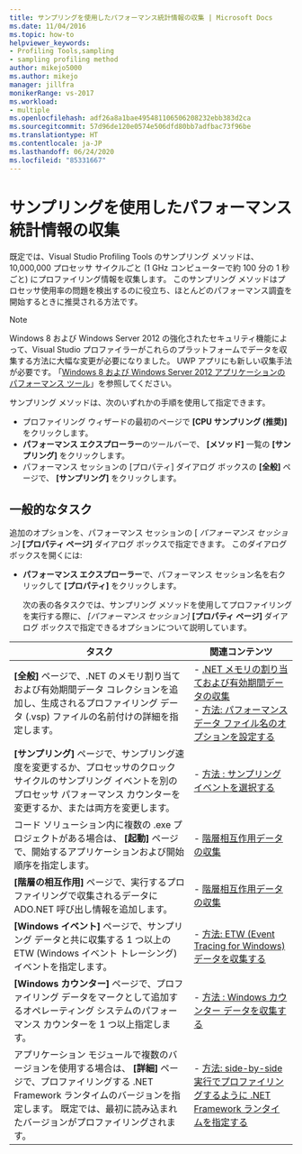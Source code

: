 ```yaml
---
title: サンプリングを使用したパフォーマンス統計情報の収集 | Microsoft Docs
ms.date: 11/04/2016
ms.topic: how-to
helpviewer_keywords:
- Profiling Tools,sampling
- sampling profiling method
author: mikejo5000
ms.author: mikejo
manager: jillfra
monikerRange: vs-2017
ms.workload:
- multiple
ms.openlocfilehash: adf26a8a1bae495481106506208232ebb383d2ca
ms.sourcegitcommit: 57d96de120e0574e506dfd80bb7adfbac73f96be
ms.translationtype: HT
ms.contentlocale: ja-JP
ms.lasthandoff: 06/24/2020
ms.locfileid: "85331667"
---
```

# <a name="collect-performance-statistics-by-using-sampling"></a>サンプリングを使用したパフォーマンス統計情報の収集

既定では、Visual Studio Profiling Tools のサンプリング メソッドは、10,000,000 プロセッサ サイクルごと (1 GHz コンピューターで約 100 分の 1 秒ごと) にプロファイリング情報を収集します。 このサンプリング メソッドはプロセッサ使用率の問題を検出するのに役立ち、ほとんどのパフォーマンス調査を開始するときに推奨される方法です。

> [!NOTE]
> Windows 8 および Windows Server 2012 の強化されたセキュリティ機能によって、Visual Studio プロファイラーがこれらのプラットフォームでデータを収集する方法に大幅な変更が必要になりました。 UWP アプリにも新しい収集手法が必要です。 ｢[Windows 8 および Windows Server 2012 アプリケーションのパフォーマンス ツール](../profiling/performance-tools-on-windows-8-and-windows-server-2012-applications.md)」を参照してください。

サンプリング メソッドは、次のいずれかの手順を使用して指定できます。

- プロファイリング ウィザードの最初のページで **[CPU サンプリング (推奨)]** をクリックします。
- **パフォーマンス エクスプローラー**のツールバーで、 **[メソッド]** 一覧の **[サンプリング]** をクリックします。
- パフォーマンス セッションの [プロパティ] ダイアログ ボックスの **[全般]** ページで、 **[サンプリング]** をクリックします。

## <a name="common-tasks"></a>一般的なタスク

追加のオプションを、パフォーマンス セッションの [ _パフォーマンス セッション]_ **[プロパティ ページ]** ダイアログ ボックスで指定できます。 このダイアログ ボックスを開くには:

- **パフォーマンス エクスプローラー**で、パフォーマンス セッション名を右クリックして **[プロパティ]** をクリックします。

  次の表の各タスクでは、サンプリング メソッドを使用してプロファイリングを実行する際に、 _[パフォーマンス セッション]_ **[プロパティ ページ]** ダイアログ ボックスで指定できるオプションについて説明しています。

|タスク|関連コンテンツ|
|----------|---------------------|
|**[全般]** ページで、.NET のメモリ割り当ておよび有効期間データ コレクションを追加し、生成されるプロファイリング データ (.vsp) ファイルの名前付けの詳細を指定します。|- [.NET メモリの割り当ておよび有効期間データの収集](../profiling/collecting-dotnet-memory-allocation-and-lifetime-data.md)<br />- [方法: パフォーマンス データ ファイル名のオプションを設定する](../profiling/how-to-set-performance-data-file-name-options.md)|
|**[サンプリング]** ページで、サンプリング速度を変更するか、プロセッサのクロック サイクルのサンプリング イベントを別のプロセッサ パフォーマンス カウンターを変更するか、または両方を変更します。|- [方法 : サンプリング イベントを選択する](../profiling/how-to-choose-sampling-events.md)|
|コード ソリューション内に複数の .exe プロジェクトがある場合は、 **[起動]** ページで、開始するアプリケーションおよび開始順序を指定します。|- [階層相互作用データの収集](../profiling/collecting-tier-interaction-data.md)|
|**[階層の相互作用]** ページで、実行するプロファイリングで収集されるデータに ADO.NET 呼び出し情報を追加します。|- [階層相互作用データの収集](../profiling/collecting-tier-interaction-data.md)|
|**[Windows イベント]** ページで、サンプリング データと共に収集する 1 つ以上の ETW (Windows イベント トレーシング) イベントを指定します。|- [方法: ETW (Event Tracing for Windows) データを収集する](../profiling/how-to-collect-event-tracing-for-windows-etw-data.md)|
|**[Windows カウンター]** ページで、プロファイリング データをマークとして追加するオペレーティング システムのパフォーマンス カウンターを 1 つ以上指定します。|- [方法 : Windows カウンター データを収集する](../profiling/how-to-collect-windows-counter-data.md)|
|アプリケーション モジュールで複数のバージョンを使用する場合は、 **[詳細]** ページで、プロファイリングする .NET Framework ランタイムのバージョンを指定します。 既定では、最初に読み込まれたバージョンがプロファイリングされます。|- [方法: side-by-side 実行でプロファイリングするように .NET Framework ランタイムを指定する](../profiling/how-to-specify-the-dotnet-framework-runtime.md)|

